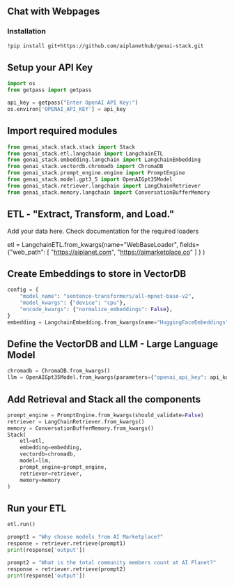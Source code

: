 ## Chat with Webpages

### Installation

```bash
!pip install git+https://github.com/aiplanethub/genai-stack.git
```

## Setup your API Key

```python
import os
from getpass import getpass

api_key = getpass("Enter OpenAI API Key:")
os.environ['OPENAI_API_KEY'] = api_key
```

## Import required modules

```python
from genai_stack.stack.stack import Stack
from genai_stack.etl.langchain import LangchainETL
from genai_stack.embedding.langchain import LangchainEmbedding
from genai_stack.vectordb.chromadb import ChromaDB
from genai_stack.prompt_engine.engine import PromptEngine
from genai_stack.model.gpt3_5 import OpenAIGpt35Model
from genai_stack.retriever.langchain import LangChainRetriever
from genai_stack.memory.langchain import ConversationBufferMemory
```

## ETL -  "Extract, Transform, and Load."

Add your data here. Check documentation for the required loaders

etl = LangchainETL.from_kwargs(name="WebBaseLoader",
                               fields={"web_path": [
                                "https://aiplanet.com",
                                "https://aimarketplace.co"
                               ]
                        }
)

## Create Embeddings to store in VectorDB

```python
config = {
    "model_name": "sentence-transformers/all-mpnet-base-v2",
    "model_kwargs": {"device": "cpu"},
    "encode_kwargs": {"normalize_embeddings": False},
}
embedding = LangchainEmbedding.from_kwargs(name="HuggingFaceEmbeddings", fields=config)
```

## Define the VectorDB and LLM - Large Language Model

```python
chromadb = ChromaDB.from_kwargs()
llm = OpenAIGpt35Model.from_kwargs(parameters={"openai_api_key": api_key})
```


## Add Retrieval and Stack all the components

```python
prompt_engine = PromptEngine.from_kwargs(should_validate=False)
retriever = LangChainRetriever.from_kwargs()
memory = ConversationBufferMemory.from_kwargs()
Stack(
    etl=etl,
    embedding=embedding,
    vectordb=chromadb,
    model=llm,
    prompt_engine=prompt_engine,
    retriever=retriever,
    memory=memory
)
```

## Run your ETL

```python
etl.run()

prompt1 = "Why choose models from AI Marketplace?"
response = retriever.retrieve(prompt1)
print(response['output'])

prompt2 = "What is the total community members count at AI Planet?"
response = retriever.retrieve(prompt2)
print(response['output'])
```
